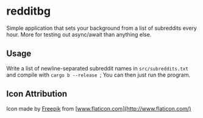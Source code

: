 redditbg
========

Simple application that sets your background from a list of subreddits every hour. 
More for testing out async/await than anything else.

Usage
-----

Write a list of newline-separated subreddit names in `src/subreddits.txt` and compile with  `cargo b --release `; You can then just run the program.

Icon Attribution
----------------

Icon made by [Freepik](https://www.flaticon.com/authors/freepik) from [www.flaticon.com](http://www.flaticon.com/)